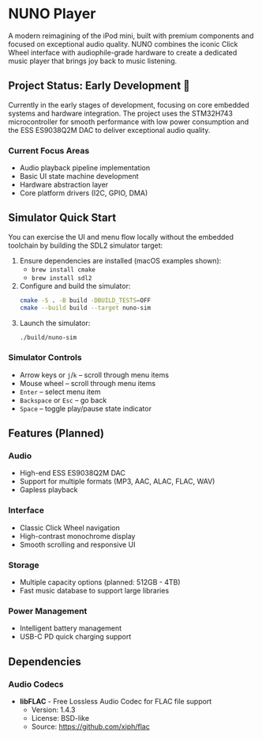 # NUNO Player

A modern reimagining of the iPod mini, built with premium components and focused on exceptional audio quality. NUNO combines the iconic Click Wheel interface with audiophile-grade hardware to create a dedicated music player that brings joy back to music listening.

## Project Status: Early Development 🚧

Currently in the early stages of development, focusing on core embedded systems and hardware integration. The project uses the STM32H743 microcontroller for smooth performance with low power consumption and the ESS ES9038Q2M DAC to deliver exceptional audio quality.

### Current Focus Areas
- Audio playback pipeline implementation
- Basic UI state machine development
- Hardware abstraction layer
- Core platform drivers (I2C, GPIO, DMA)

## Simulator Quick Start

You can exercise the UI and menu flow locally without the embedded toolchain by building the SDL2 simulator target:

1. Ensure dependencies are installed (macOS examples shown):
   - `brew install cmake`
   - `brew install sdl2`
2. Configure and build the simulator:
   ```bash
   cmake -S . -B build -DBUILD_TESTS=OFF
   cmake --build build --target nuno-sim
   ```
3. Launch the simulator:
   ```bash
   ./build/nuno-sim
   ```

### Simulator Controls
- Arrow keys or `j`/`k` – scroll through menu items
- Mouse wheel – scroll through menu items
- `Enter` – select menu item
- `Backspace` or `Esc` – go back
- `Space` – toggle play/pause state indicator

## Features (Planned)

### Audio
- High-end ESS ES9038Q2M DAC
- Support for multiple formats (MP3, AAC, ALAC, FLAC, WAV)
- Gapless playback

### Interface
- Classic Click Wheel navigation
- High-contrast monochrome display
- Smooth scrolling and responsive UI

### Storage
- Multiple capacity options (planned: 512GB - 4TB)
- Fast music database to support large libraries

### Power Management
- Intelligent battery management
- USB-C PD quick charging support

## Dependencies

### Audio Codecs
- **libFLAC** - Free Lossless Audio Codec for FLAC file support
  - Version: 1.4.3
  - License: BSD-like
  - Source: https://github.com/xiph/flac
